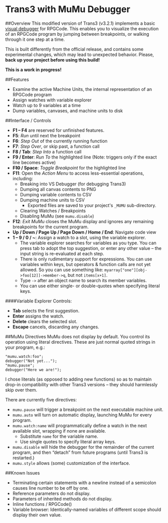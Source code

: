# Trans3 with MuMu Debugger

##Overview
This modified version of Trans3 (v3.2.1) implements a basic [visual debugger](https://en.wikipedia.org/wiki/Debugger) for RPGCode. This enables you to visualize the execution of an RPGCode program by jumping between breakpoints, or walking through it one step at a time.

This is built differently from the official release, and contains some experimental changes, which may lead to unexpected behavior. Please, **back up your project before using this build!**

**This is a work in progress!**

##Features
- Examine the active Machine Units, the internal representation of an RPGCode program
- Assign watches with variable explorer
- Watch up to 9 variables at a time
- Dump variables, canvases, and machine units to disk

##Interface / Controls
- **F1 – F4** are reserved for unfinished features.
- **F5**: _Run_ until next the breakpoint
- **F6**: _Step Out_ of the currently running function
- **F7**: _Step Over_, or skip past, a function call
- **F8 / Tab**: _Step Into_ a function call
- **F9 / Enter**: _Run To_ the highlighted line (Note: triggers only if the exact line becomes active) 
- **~~F10~~ / Space**: _Toggle Breakpoint_ for the highlighted line
- **F11**: Open the _Action Menu_ to access less-essential operations, including:
  - Breaking into VS Debugger (for debugging Trans3)
  - Dumping all canvas contents to PNG
  - Dumping variable contents to CSV
  - Dumping machine units to CSV
    - Exported files are saved to your project's `_MUMU` sub-directory.
  - Clearing Watches / Breakpoints
  - Disabling MuMu (see `mumu.disable`)
- **F12**: _Exit MuMu_ closes the MuMu display and ignores any remaining breakpoints for the current program.
- **Up / Down / Page Up / Page Down / Home / End**: Navigate code view
- **1 – 9 / 0 / ~**: Assign a watch to a slot, using the variable explorer.
  - The variable explorer searches for variables as you type. You can press tab to adopt the top suggestion, or enter any other value – the input string is re-evaluated at each step.
  - There is only rudimentary support for expressions. You can use variables within keys, but operators & function calls are not yet allowed. So you can use something like: `myarray["one"][obj->foo[12]]->member->q`, but not `items[x+1]`.
  - Type `->` after an object name to search its member variables.
  - You can use either single- or double-quotes when specifying literal keys.

####Variable Explorer Controls:
  - **Tab** selects the first suggestion.
  - **Enter** assigns the watch.
  - **Delete** clears the selected slot.
  - **Escape** cancels, discarding any changes.

##MuMu Directives
MuMu does not display by default. You control its operation using literal directives. These are just normal quoted strings in your program, e.g.:

```
"mumu.watch:foo";
debugger("Not yet...");
"mumu.pause";
debugger("Here we are!");
```

I chose literals (as opposed to adding new functions) so as to maintain drop-in compatibility with other Trans3 versions – they should harmlessly skip over them.

There are currently five directives:

- `mumu.pause` will trigger a breakpoint on the next executable machine unit.
- `mumu.auto` will turn on automatic display, launching MuMu for every program.
- `mumu.watch:name` will programmatically define a watch in the next available slot, wrapping if none are available.
  - Substitute `name` for the variable name.
  - Use single quotes to specify literal array keys.
- `mumu.disable` will hide the debugger for the remainder of the current program, and then “detach” from future programs (until Trans3 is restarted.)
- `mumu.style` allows (some) customization of the interface.

##Known Issues
- Terminating certain statements with a newline instead of a semicolon causes line number to be off by one.
- Reference parameters do not display.
- Parameters of inherited methods do not display.
- Inline functions / RPGCode()
- Variable browser: Identically-named variables of different scope should display their own value.
